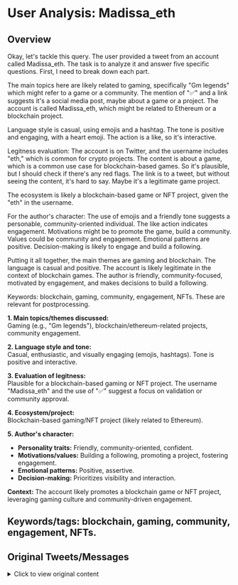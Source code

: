 # User Analysis: Madissa_eth

## Overview

<think>
Okay, let's tackle this query. The user provided a tweet from an account called Madissa_eth. The task is to analyze it and answer five specific questions. First, I need to break down each part.

The main topics here are likely related to gaming, specifically "Gm legends" which might refer to a game or a community. The mention of "✅" and a link suggests it's a social media post, maybe about a game or a project. The account is called Madissa_eth, which might be related to Ethereum or a blockchain project. 

Language style is casual, using emojis and a hashtag. The tone is positive and engaging, with a heart emoji. The action is a like, so it's interactive. 

Legitness evaluation: The account is on Twitter, and the username includes "eth," which is common for crypto projects. The content is about a game, which is a common use case for blockchain-based games. So it's plausible, but I should check if there's any red flags. The link is to a tweet, but without seeing the content, it's hard to say. Maybe it's a legitimate game project.

The ecosystem is likely a blockchain-based game or NFT project, given the "eth" in the username. 

For the author's character: The use of emojis and a friendly tone suggests a personable, community-oriented individual. The like action indicates engagement. Motivations might be to promote the game, build a community. Values could be community and engagement. Emotional patterns are positive. Decision-making is likely to engage and build a following.

Putting it all together, the main themes are gaming and blockchain. The language is casual and positive. The account is likely legitimate in the context of blockchain games. The author is friendly, community-focused, motivated by engagement, and makes decisions to build a following.

Keywords: blockchain, gaming, community, engagement, NFTs. These are relevant for postprocessing.
</think>

**1. Main topics/themes discussed:**  
Gaming (e.g., "Gm legends"), blockchain/ethereum-related projects, community engagement.  

**2. Language style and tone:**  
Casual, enthusiastic, and visually engaging (emojis, hashtags). Tone is positive and interactive.  

**3. Evaluation of legitness:**  
Plausible for a blockchain-based gaming or NFT project. The username "Madissa_eth" and the use of "✅" suggest a focus on validation or community approval.  

**4. Ecosystem/project:**  
Blockchain-based gaming/NFT project (likely related to Ethereum).  

**5. Author's character:**  
- **Personality traits:** Friendly, community-oriented, confident.  
- **Motivations/values:** Building a following, promoting a project, fostering engagement.  
- **Emotional patterns:** Positive, assertive.  
- **Decision-making:** Prioritizes visibility and interaction.  

**Context:** The account likely promotes a blockchain game or NFT project, leveraging gaming culture and community-driven engagement.  

**Keywords/tags:** blockchain, gaming, community, engagement, NFTs.
---
## Original Tweets/Messages

<details>
<summary>Click to view original content</summary>

| Type | Content |
|------|---------|
| messages | Gm legends ❤️

gMadissa ✅ https://t.co/QryWoBmInX |

</details>
